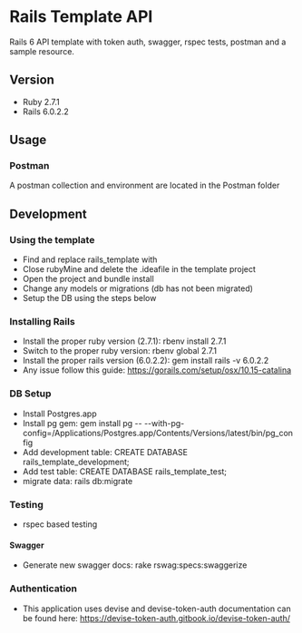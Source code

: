 # Rails Template API
Rails 6 API template with token auth, swagger, rspec tests, postman and a sample
resource. 

## Version
* Ruby 2.7.1
* Rails 6.0.2.2

## Usage

### Postman
A postman collection and environment are located in the Postman folder

## Development

### Using the template
* Find and replace rails_template with <Project Name>
* Close rubyMine and delete the .ideafile in the template project
* Open the project and bundle install
* Change any models or migrations (db has not been migrated)
* Setup the DB using the steps below

### Installing Rails
* Install the proper ruby version (2.7.1): rbenv install 2.7.1  
* Switch to the proper ruby version: rbenv global 2.7.1
* Install the proper rails version (6.0.2.2): gem install rails -v 6.0.2.2
* Any issue follow this guide: https://gorails.com/setup/osx/10.15-catalina

### DB Setup
* Install Postgres.app
* Install pg gem: gem install pg -- --with-pg-config=/Applications/Postgres.app/Contents/Versions/latest/bin/pg_config
* Add development table: CREATE DATABASE rails_template_development;
* Add test table: CREATE DATABASE rails_template_test;
* migrate data: rails db:migrate

### Testing
* rspec based testing

#### Swagger
* Generate new swagger docs: rake rswag:specs:swaggerize 

### Authentication
* This application uses devise and devise-token-auth documentation can be found here: https://devise-token-auth.gitbook.io/devise-token-auth/